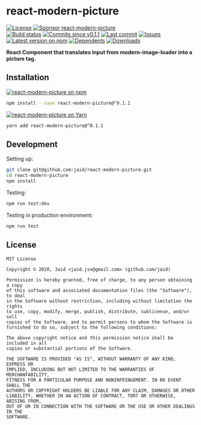 # react-modern-picture


<a href="https://raw.githubusercontent.com/jaid/react-modern-picture/master/license.txt"><img src="https://img.shields.io/github/license/jaid/react-modern-picture?style=flat-square" alt="License"/></a> <a href="https://github.com/sponsors/jaid"><img src="https://img.shields.io/badge/<3-Sponsor-FF45F1?style=flat-square" alt="Sponsor react-modern-picture"/></a>  
<a href="https://actions-badge.atrox.dev/jaid/react-modern-picture/goto"><img src="https://img.shields.io/endpoint.svg?style=flat-square&url=https%3A%2F%2Factions-badge.atrox.dev%2Fjaid%2Freact-modern-picture%2Fbadge" alt="Build status"/></a> <a href="https://github.com/jaid/react-modern-picture/commits"><img src="https://img.shields.io/github/commits-since/jaid/react-modern-picture/v0.1.1?style=flat-square&logo=github" alt="Commits since v0.1.1"/></a> <a href="https://github.com/jaid/react-modern-picture/commits"><img src="https://img.shields.io/github/last-commit/jaid/react-modern-picture?style=flat-square&logo=github" alt="Last commit"/></a> <a href="https://github.com/jaid/react-modern-picture/issues"><img src="https://img.shields.io/github/issues/jaid/react-modern-picture?style=flat-square&logo=github" alt="Issues"/></a>  
<a href="https://npmjs.com/package/react-modern-picture"><img src="https://img.shields.io/npm/v/react-modern-picture?style=flat-square&logo=npm&label=latest%20version" alt="Latest version on npm"/></a> <a href="https://github.com/jaid/react-modern-picture/network/dependents"><img src="https://img.shields.io/librariesio/dependents/npm/react-modern-picture?style=flat-square&logo=npm" alt="Dependents"/></a> <a href="https://npmjs.com/package/react-modern-picture"><img src="https://img.shields.io/npm/dm/react-modern-picture?style=flat-square&logo=npm" alt="Downloads"/></a>

**React Component that translates input from modern-image-loader into a picture tag.**





## Installation
<a href="https://npmjs.com/package/react-modern-picture"><img src="https://img.shields.io/badge/npm-react--modern--picture-C23039?style=flat-square&logo=npm" alt="react-modern-picture on npm"/></a>
```bash
npm install --save react-modern-picture@^0.1.1
```
<a href="https://yarnpkg.com/package/react-modern-picture"><img src="https://img.shields.io/badge/Yarn-react--modern--picture-2F8CB7?style=flat-square&logo=yarn&logoColor=white" alt="react-modern-picture on Yarn"/></a>
```bash
yarn add react-modern-picture@^0.1.1
```

















## Development



Setting up:
```bash
git clone git@github.com:jaid/react-modern-picture.git
cd react-modern-picture
npm install
```
Testing:
```bash
npm run test:dev
```
Testing in production environment:
```bash
npm run test
```


## License
```text
MIT License

Copyright © 2020, Jaid <jaid.jsx@gmail.com> (github.com/jaid)

Permission is hereby granted, free of charge, to any person obtaining a copy
of this software and associated documentation files (the "Software"), to deal
in the Software without restriction, including without limitation the rights
to use, copy, modify, merge, publish, distribute, sublicense, and/or sell
copies of the Software, and to permit persons to whom the Software is
furnished to do so, subject to the following conditions:

The above copyright notice and this permission notice shall be included in all
copies or substantial portions of the Software.

THE SOFTWARE IS PROVIDED "AS IS", WITHOUT WARRANTY OF ANY KIND, EXPRESS OR
IMPLIED, INCLUDING BUT NOT LIMITED TO THE WARRANTIES OF MERCHANTABILITY,
FITNESS FOR A PARTICULAR PURPOSE AND NONINFRINGEMENT. IN NO EVENT SHALL THE
AUTHORS OR COPYRIGHT HOLDERS BE LIABLE FOR ANY CLAIM, DAMAGES OR OTHER
LIABILITY, WHETHER IN AN ACTION OF CONTRACT, TORT OR OTHERWISE, ARISING FROM,
OUT OF OR IN CONNECTION WITH THE SOFTWARE OR THE USE OR OTHER DEALINGS IN THE
SOFTWARE.
```
